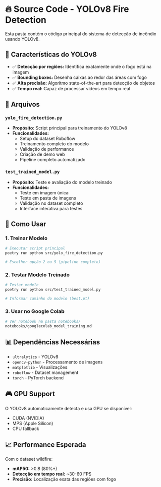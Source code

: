 # 🔥 Source Code - YOLOv8 Fire Detection

Esta pasta contém o código principal do sistema de detecção de incêndio usando YOLOv8.

## 🎯 Características do YOLOv8

- ✅ **Detecção por regiões:** Identifica exatamente onde o fogo está na imagem
- ✅ **Bounding boxes:** Desenha caixas ao redor das áreas com fogo
- ✅ **Alta precisão:** Algoritmo state-of-the-art para detecção de objetos
- ✅ **Tempo real:** Capaz de processar vídeos em tempo real

## 📄 Arquivos

### `yolo_fire_detection.py`
- **Propósito:** Script principal para treinamento do YOLOv8
- **Funcionalidades:**
  - Setup do dataset Roboflow
  - Treinamento completo do modelo
  - Validação de performance
  - Criação de demo web
  - Pipeline completo automatizado

### `test_trained_model.py`
- **Propósito:** Teste e avaliação do modelo treinado
- **Funcionalidades:**
  - Teste em imagem única
  - Teste em pasta de imagens  
  - Validação no dataset completo
  - Interface interativa para testes

## 🚀 Como Usar

### 1. Treinar Modelo
```bash
# Executar script principal
poetry run python src/yolo_fire_detection.py

# Escolher opção 2 ou 5 (pipeline completo)
```

### 2. Testar Modelo Treinado
```bash
# Testar modelo
poetry run python src/test_trained_model.py

# Informar caminho do modelo (best.pt)
```

### 3. Usar no Google Colab
```bash
# Ver notebook na pasta notebooks/
notebooks/googlecolab_model_training.md
```

## 📊 Dependências Necessárias

- `ultralytics` - YOLOv8
- `opencv-python` - Processamento de imagens
- `matplotlib` - Visualizações
- `roboflow` - Dataset management
- `torch` - PyTorch backend

## 🎮 GPU Support

O YOLOv8 automaticamente detecta e usa GPU se disponível:
- CUDA (NVIDIA)
- MPS (Apple Silicon)
- CPU fallback

## 📈 Performance Esperada

Com o dataset wildfire:
- **mAP50:** >0.8 (80%+)
- **Detecção em tempo real:** ~30-60 FPS
- **Precisão:** Localização exata das regiões com fogo
